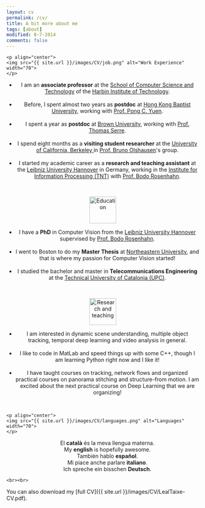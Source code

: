 ```yaml
---
layout: cv
permalink: /cv/
title: A bit more about me
tags: [about]
modified: 8-7-2014
comments: false
---
```



<section>

    <p align="center">
    <img src="{{ site.url }}/images/CV/job.png" alt="Work Experience"  width="70">
    </p>
  <div style="text-align:center"><ul><li>I am an <strong> associate professor</strong> at the <a href="https://cs.hitwh.edu.cn/">School of Computer Science and Technology</a> of the <a href="http://www.hitwh.edu.cn/" target="_blank">Harbin Institute of Technology</a>. </li>
  <br>
 <li> Before, I spent almost two years as <strong>postdoc</strong> at <a href="https://www.hkbu.edu.hk">Hong Kong Baptist University</a>, working with <a href="http://www.comp.hkbu.edu.hk/~pcyuen/">Prof. Pong C. Yuen</a>. </li> 
 <br>
  <li> I spent a year as <strong>postdoc</strong> at <a href="https://www.brown.edu">Brown University</a>, working with <a href="http://serre-lab.clps.brown.edu">Prof. Thomas Serre</a>. </li> 
  <br>
 <li> I spend eight months as a <strong>visiting student researcher</strong> at the <a href="https://www.berkeley.edu/">University of California, Berkeley </a> in <a href="http://redwood.berkeley.edu/">Prof. Bruno Olshausen</a>'s group. </li> 
 <br>
 <li> I started my academic career as a <strong> research and teaching assistant</strong> at the <a href="http://www.uni-hannover.de/">Leibniz University Hannover</a> in Germany, working in the <a href="https://www.tnt.uni-hannover.de/">Institute for Information Processing (TNT)</a> with <a href="https://www.tnt.uni-hannover.de/staff/rosenhahn/">Prof. Bodo Rosenhahn</a>. </li></ul> </div>

  <br>
  
  
  <p align="center">
    <img src="{{ site.url }}/images/CV/education.png" alt="Education" width="70">
    </p>
  <div style="text-align:center"><ul><li>I have a <strong>PhD</strong> in Computer Vision from the <a href="">Leibniz University Hannover</a> supervised by <a href="https://www.tnt.uni-hannover.de/staff/rosenhahn/">Prof. Bodo Rosenhahn</a>. </li>
  <br>
   <li> I went to Boston to do my <strong>Master Thesis</strong> at <a href="http://www.northeastern.edu/">Northeastern University</a>, and that is where my passion for Computer Vision started!</li>
    <br>

 <li> I studied the bachelor and master in <strong>Telecommunications Engineering</strong> at the <a href="http://www.upc.edu/?set_language=en">Technical University of Catalonia (UPC)</a>.</li> 
 
</ul> </div>

<br>

  <p align="center">
    <img src="{{ site.url }}/images/CV/pencil.png" alt="Research and teaching" width="70">
    </p>
  <div style="text-align:center"><ul><li>I am interested in dynamic scene understanding, multiple object tracking, temporal deep learning and video analysis in general.</li>
  <br>
   <li> I like to code in MatLab and speed things up with some C++, though I am learning Python right now and I like it!</li>
    <br>

 <li> I have taught courses on tracking, network flows and organized practical courses on panorama stitching and structure-from motion. I am excited about the next practical course on Deep Learning that we are organizing!</li> 
 
</ul> </div>


  <br>
  
    <p align="center">
    <img src="{{ site.url }}/images/CV/languages.png" alt="Languages" width="70">
    </p>
  <div style="text-align:center"><ul>
  El <strong>catal&agrave;</strong> &eacute;s la meva llengua materna. 
  <br>
My <strong>english</strong> is hopefully awesome.
 <br>
 Tambi&eacute;n hablo <strong>espa&ntilde;ol</strong>.
    <br>
Mi piace anche parlare <strong>italiano</strong>.
 <br>
Ich spreche ein bisschen <strong>Deutsch</strong>.
 
</ul> </div>

    
    <br><br>
</section>

    
    
You can also download my [full CV]({{ site.url }}/images/CV/LealTaixe-CV.pdf).

